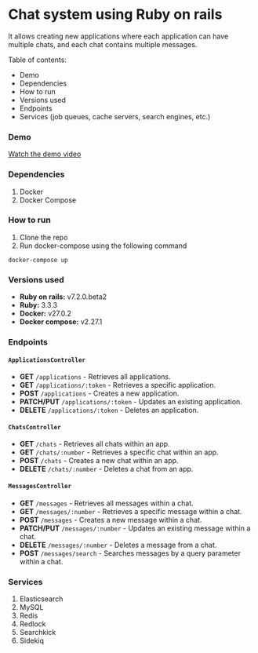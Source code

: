 # Chat system using Ruby on rails

It allows creating new applications where each application can have multiple chats, and each chat contains multiple messages. 

Table of contents:
* Demo
* Dependencies
* How to run 
* Versions used
* Endpoints
* Services (job queues, cache servers, search engines, etc.)

### Demo

[Watch the demo video](https://drive.google.com/file/d/1S2Vc58th7woLNW54hptBNw4J7j8SRtJb/view?usp=sharing)



### Dependencies
1. Docker
2. Docker Compose

### How to run
1. Clone the repo
2. Run docker-compose using the following command
```
docker-compose up
```

### Versions used
- **Ruby on rails:** v7.2.0.beta2
- **Ruby:** 3.3.3
- **Docker:** v27.0.2
- **Docker compose:** v2.27.1


### Endpoints
#### `ApplicationsController`

- **GET** `/applications` - Retrieves all applications.
- **GET** `/applications/:token` - Retrieves a specific application.
- **POST** `/applications` - Creates a new application.
- **PATCH/PUT** `/applications/:token` - Updates an existing application.
- **DELETE** `/applications/:token` - Deletes an application.

#### `ChatsController`

- **GET** `/chats` - Retrieves all chats within an app.
- **GET** `/chats/:number` - Retrieves a specific chat within an app.
- **POST** `/chats` - Creates a new chat within an app.
- **DELETE** `/chats/:number` - Deletes a chat from an app.

#### `MessagesController`

- **GET** `/messages` - Retrieves all messages within a chat.
- **GET** `/messages/:number` - Retrieves a specific message within a chat.
- **POST** `/messages` - Creates a new message within a chat.
- **PATCH/PUT** `/messages/:number` - Updates an existing message within a chat.
- **DELETE** `/messages/:number` - Deletes a message from a chat.
- **POST** `/messages/search` - Searches messages by a query parameter within a chat.

### Services

1. Elasticsearch
2. MySQL
3. Redis
4. Redlock
5. Searchkick
6. Sidekiq
    

